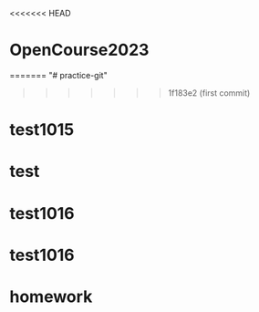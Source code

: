 <<<<<<< HEAD
# OpenCourse2023
=======
"# practice-git" 
>>>>>>> 1f183e2 (first commit)
# test1015
# test
# test1016
# test1016
# homework
